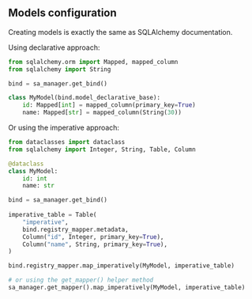 ## Models configuration

Creating models is exactly the same as SQLAlchemy documentation. 

Using declarative approach:

```python
from sqlalchemy.orm import Mapped, mapped_column
from sqlalchemy import String

bind = sa_manager.get_bind()

class MyModel(bind.model_declarative_base):
    id: Mapped[int] = mapped_column(primary_key=True)
    name: Mapped[str] = mapped_column(String(30))
```

Or using the imperative approach:

```python
from dataclasses import dataclass
from sqlalchemy import Integer, String, Table, Column

@dataclass
class MyModel:
    id: int
    name: str

bind = sa_manager.get_bind()
    
imperative_table = Table(
    "imperative",
    bind.registry_mapper.metadata,
    Column("id", Integer, primary_key=True),
    Column("name", String, primary_key=True),
)

bind.registry_mapper.map_imperatively(MyModel, imperative_table)

# or using the get_mapper() helper method
sa_manager.get_mapper().map_imperatively(MyModel, imperative_table)
```
